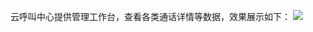 云呼叫中心提供管理工作台，查看各类通话详情等数据，效果展示如下：
![](https://main.qcloudimg.com/raw/679c485c7a97efe0bae0644cec575dc3.png)

